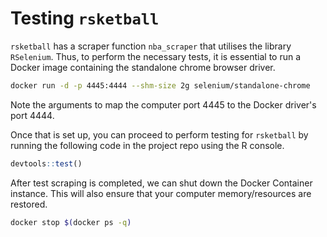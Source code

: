# Testing `rsketball`

`rsketball` has a scraper function `nba_scraper` that utilises the library `RSelenium`. Thus, to perform the necessary tests, it is essential to run a Docker image containing the standalone chrome browser driver.

```sh
docker run -d -p 4445:4444 --shm-size 2g selenium/standalone-chrome
```
Note the arguments to map the computer port 4445 to the Docker driver's port 4444. 

Once that is set up, you can proceed to perform testing for `rsketball` by running the following code in the project repo using the R console.

```R
devtools::test()
```
After test scraping is completed, we can shut down the Docker Container
instance. This will also ensure that your computer memory/resources are
restored.

```sh
docker stop $(docker ps -q)
```
